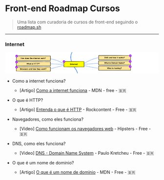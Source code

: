# Front-end Roadmap Cursos

> Uma lista com curadoria de cursos de front-end seguindo o [roadmap.sh](./frontend.png) 
---

### Internet

![](./internet.png)

- Como a internet funciona?
  - [Artigo] [Como a internet funciona](https://developer.mozilla.org/pt-BR/docs/Learn/Common_questions/Como_a_internet_funciona) - MDN - free - 🇧🇷  
  
- O que é HTTP?
  - [Artigo] [Entenda o que é HTTP](https://rockcontent.com/blog/http/) - Rockcontent - Free - 🇧🇷
  
- Navegadores, como eles funciona?
  - [Video] [Como funcionam os navegadores web](https://hipsters.tech/como-funcionam-os-navegadores-web/) - Hipsters - Free - 🇧🇷
  
- DNS, como eles funciona?
  - [Video] [DNS - Domain Name System](https://www.youtube.com/watch?v=i4KMcl0tuEg) - Paulo Kretcheu - Free - 🇧🇷
  
- O que é um nome de dominio?
  - [Artigo] [O que é um nome de dominio](https://developer.mozilla.org/pt-BR/docs/Learn/Common_questions/What_is_a_domain_na) - MDN - Free - 🇧🇷
   
